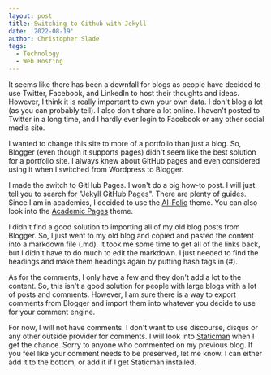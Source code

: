 ```yaml
---
layout: post
title: Switching to Github with Jekyll
date: '2022-08-19'
author: Christopher Slade
tags: 
  - Technology
  - Web Hosting
---
```


It seems like there has been a downfall for blogs as people have decided to use Twitter, Facebook, and LinkedIn to host their thoughts and ideas. However, I think it is really important to own your own data. I don't blog a lot (as you can probably tell). I also don't share a lot online. I haven't posted to Twitter in a long time, and I hardly ever login to Facebook or any other social media site.

I wanted to change this site to more of a portfolio than just a blog. So, Blogger (even though it supports pages) didn't seem like the best solution for a portfolio site. I always knew about GitHub pages and even considered using it when I switched from Wordpress to Blogger.

I made the switch to GitHub Pages. I won't do a big how-to post. I will just tell you to search for "Jekyll GitHub Pages". There are plenty of guides. Since I am in academics, I decided to use the [Al-Folio](https://github.com/alshedivat/al-folio) theme. You can also look into the [Academic Pages](https://academicpages.github.io) theme.

I didn't find a good solution to importing all of my old blog posts from Blogger. So, I just went to my old blog and copied and pasted the content into a markdown file (.md). It took me some time to get all of the links back, but I didn't have to do much to edit the markdown. I just needed to find the headings and make them headings again by putting hash tags in (#).

As for the comments, I only have a few and they don't add a lot to the content. So, this isn't a good solution for people with large blogs with a lot of posts and comments. However, I am sure there is a way to export comments from Blogger and import them into whatever you decide to use for your comment engine. 

For now, I will not have comments. I don't want to use discourse, disqus or any other outside provider for comments. I will look into [Staticman](https://staticman.net) when I get the chance. Sorry to anyone who commented on my previous blog. If you feel like your comment needs to be preserved, let me know. I can either add it to the bottom, or add it if I get Staticman installed.
